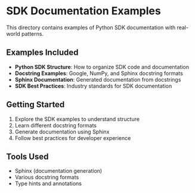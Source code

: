 # SDK Documentation Examples

This directory contains examples of Python SDK documentation with real-world patterns.

## Examples Included

- **Python SDK Structure**: How to organize SDK code and documentation
- **Docstring Examples**: Google, NumPy, and Sphinx docstring formats
- **Sphinx Documentation**: Generated documentation from docstrings
- **SDK Best Practices**: Industry standards for SDK documentation

## Getting Started

1. Explore the SDK examples to understand structure
2. Learn different docstring formats
3. Generate documentation using Sphinx
4. Follow best practices for developer experience

## Tools Used

- Sphinx (documentation generation)
- Various docstring formats
- Type hints and annotations
